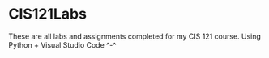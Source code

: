# CIS121Labs
These are all labs and assignments completed for my CIS 121 course.
Using Python + Visual Studio Code  ^-^
